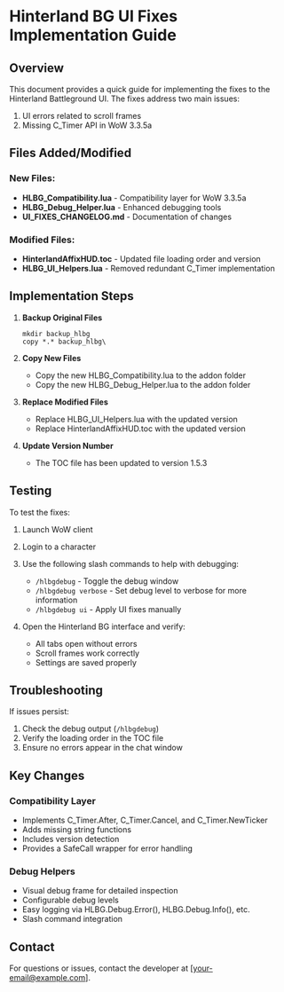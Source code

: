 # Hinterland BG UI Fixes Implementation Guide

## Overview

This document provides a quick guide for implementing the fixes to the Hinterland Battleground UI. The fixes address two main issues:
1. UI errors related to scroll frames
2. Missing C_Timer API in WoW 3.3.5a

## Files Added/Modified

### New Files:
- **HLBG_Compatibility.lua** - Compatibility layer for WoW 3.3.5a
- **HLBG_Debug_Helper.lua** - Enhanced debugging tools
- **UI_FIXES_CHANGELOG.md** - Documentation of changes

### Modified Files:
- **HinterlandAffixHUD.toc** - Updated file loading order and version
- **HLBG_UI_Helpers.lua** - Removed redundant C_Timer implementation

## Implementation Steps

1. **Backup Original Files**
   ```
   mkdir backup_hlbg
   copy *.* backup_hlbg\
   ```

2. **Copy New Files**
   - Copy the new HLBG_Compatibility.lua to the addon folder
   - Copy the new HLBG_Debug_Helper.lua to the addon folder

3. **Replace Modified Files**
   - Replace HLBG_UI_Helpers.lua with the updated version
   - Replace HinterlandAffixHUD.toc with the updated version

4. **Update Version Number**
   - The TOC file has been updated to version 1.5.3

## Testing

To test the fixes:

1. Launch WoW client
2. Login to a character
3. Use the following slash commands to help with debugging:
   - `/hlbgdebug` - Toggle the debug window
   - `/hlbgdebug verbose` - Set debug level to verbose for more information
   - `/hlbgdebug ui` - Apply UI fixes manually
   
4. Open the Hinterland BG interface and verify:
   - All tabs open without errors
   - Scroll frames work correctly
   - Settings are saved properly

## Troubleshooting

If issues persist:

1. Check the debug output (`/hlbgdebug`)
2. Verify the loading order in the TOC file
3. Ensure no errors appear in the chat window

## Key Changes

### Compatibility Layer
- Implements C_Timer.After, C_Timer.Cancel, and C_Timer.NewTicker
- Adds missing string functions
- Includes version detection
- Provides a SafeCall wrapper for error handling

### Debug Helpers
- Visual debug frame for detailed inspection
- Configurable debug levels
- Easy logging via HLBG.Debug.Error(), HLBG.Debug.Info(), etc.
- Slash command integration

## Contact

For questions or issues, contact the developer at [your-email@example.com].